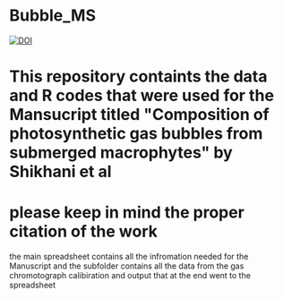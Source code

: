 # Bubble_MS


[![DOI](https://zenodo.org/badge/722091681.svg)](https://zenodo.org/doi/10.5281/zenodo.10185403)


# This repository containts the data and R codes that were used for the Mansucript titled "Composition of photosynthetic gas bubbles from submerged macrophytes" by Shikhani et al
# please keep in mind the proper citation of the work
the main spreadsheet contains all the infromation needed for the Manuscript and the subfolder contains all the data from the gas chromotograph calibiration and output that at the end went to the spreadsheet
